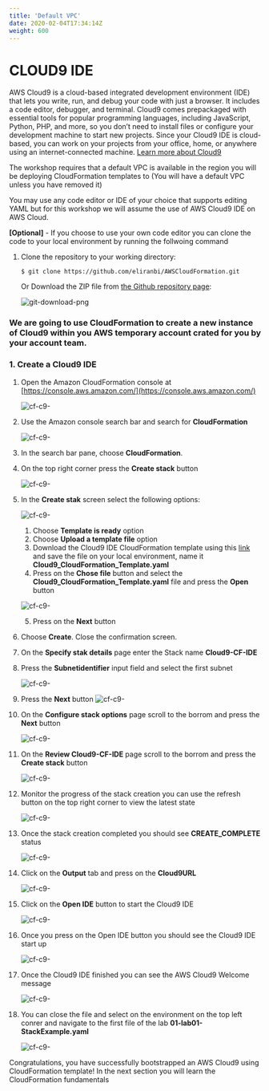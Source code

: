 ```yaml
---
title: 'Default VPC'
date: 2020-02-04T17:34:14Z
weight: 600
---
```

# CLOUD9 IDE

AWS Cloud9 is a cloud-based integrated development environment (IDE) that lets you write, run, and debug your code with just a browser. It includes a code editor, debugger, and terminal. Cloud9 comes prepackaged with essential tools for popular programming languages, including JavaScript, Python, PHP, and more, so you don’t need to install files or configure your development machine to start new projects. Since your Cloud9 IDE is cloud-based, you can work on your projects from your office, home, or anywhere using an internet-connected machine. 
[Learn more about Cloud9](https://aws.amazon.com/cloud9/)


The workshop requires that a default VPC is available in the region you will be deploying CloudFormation templates to (You will have a default VPC unless you have removed it)


You may use any code editor or IDE of your choice that supports editing YAML but for this workshop we will assume the use of AWS Cloud9 IDE on AWS Cloud.

**[Optional]** - If you choose to use your own code editor you can clone the code to your local environment by running the follwoing command

1. Clone the repository to your working directory:

    ```shell
    $ git clone https://github.com/eliranbi/AWSCloudFormation.git
    ```

    Or Download the ZIP file from [the Github repository page](https://github.com/eliranbi/AWSCloudFormation):
   
   ![git-download-png](../../20-prerequisites/500-lab-resources/git-download.png)





### We are going to use CloudFormation to create a new instance of Cloud9 within you AWS temporary account crated for you by your account team.

### 1. Create a Cloud9 IDE

1. Open the Amazon CloudFormation console at [https://console.aws.amazon.com/](https://console.aws.amazon.com/) 
   
   ![cf-c9-](../00-prerequisites/1.AWS-console.png)

2. Use the Amazon console search bar and search for **CloudFormation**

    ![cf-c9-](../00-prerequisites/1.CloudFormationService.png)

3. In the search bar pane, choose **CloudFormation**.

4. On the top right corner press the **Create stack** button

    ![cf-c9-](../00-prerequisites/2.CF-CreateStack1.png)

5. In the **Create stak** screen select the following options:

    ![cf-c9-](../00-prerequisites/5.CF-CreateStack-existing-file.png)

   1. Choose **Template is ready** option
   2. Choose **Upload a template file** option
   3. Download the Cloud9 IDE CloudFormation template using this [link](https://raw.githubusercontent.com/eliranbi/AWSCloudFormation/main/code/Cloud9_CloudFormation_Template.yaml) and save the file on your local environment, name it **Cloud9_CloudFormation_Template.yaml**
   4. Press on the  **Chose file** button and select the **Cloud9_CloudFormation_Template.yaml** file and press the **Open** button

    ![cf-c9-](../00-prerequisites/4.CF-CreateStack-upload-file.png)

   5. Press on the **Next** button
6. Choose **Create**. Close the confirmation screen.
7. On the **Specify stak details** page enter the Stack name **Cloud9-CF-IDE**
8. Press the **Subnetidentifier** input field and select the first subnet
    
    ![cf-c9-](../00-prerequisites/2.1-CF-Subnet.png)

9.  Press the **Next** button
    ![cf-c9-](../00-prerequisites/7.CF-CreateStack-next.png)

10. On the **Configure stack options** page scroll to the borrom and press the **Next** button

    ![cf-c9-](../00-prerequisites/8.CF-CreateStack-next-next.png)

11. On the **Review Cloud9-CF-IDE** page scroll to the borrom and press the **Create stack** button

    ![cf-c9-](../00-prerequisites/9.CF-CreateStack-createStack-button.png)

12. Monitor the progress of the stack creation you can use the refresh button on the top right corner to view the latest state

    ![cf-c9-](../00-prerequisites/2.CF-CreateStack-progress.png)

13. Once the stack creation completed you should see **CREATE_COMPLETE** status

    ![cf-c9-](../00-prerequisites/11.CF-CreateStack-progress-completed.png)

14. Click on the **Output** tab and press on the **Cloud9URL** 

    ![cf-c9-](../00-prerequisites/12.CF-CreateStack-output.png)

15. Click on the **Open IDE** button to start the Cloud9 IDE

    ![cf-c9-](../00-prerequisites/13.CF-CreateStack-Cloud9-ide.png)

16. Once you press on the Open IDE button you should see the Cloud9 IDE start up

    ![cf-c9-](../00-prerequisites/14.CF-CreateStack-C9-start.png)

17. Once the Cloud9 IDE finished you can see the AWS Cloud9 Welcome message 

    ![cf-c9-](../00-prerequisites/15.CF-CreateStack-C9-started.png)

18. You can close the file and select on the environment on the top left conrer and navigate to the first file of the lab **01-lab01-StackExample.yaml**
    
    ![cf-c9-](../00-prerequisites/16.CF-CreateStack-C9-started-git.png)


Congratulations, you have successfully bootstrapped an AWS Cloud9 using CloudFormation template! In the next section you will learn the CloudFormation fundamentals 


